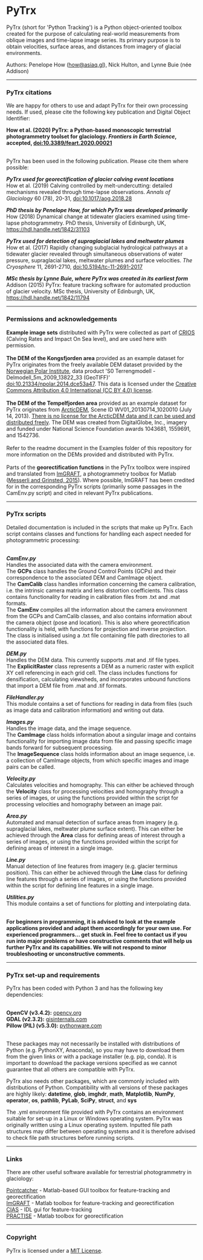 # PyTrx
PyTrx (short for 'Python Tracking') is a Python object-oriented toolbox created for the purpose of calculating real-world measurements from oblique images and time-lapse image series. Its primary purpose is to obtain velocities, surface areas, and distances from imagery of glacial environments. <br>

Authors: Penelope How (how@asiaq.gl), Nick Hulton, and Lynne Buie (née Addison)<br>

<hr>

<h3>PyTrx citations</h3>

We are happy for others to use and adapt PyTrx for their own processing needs. If used, please cite the following key publication and Digital Object Identifier:<br>

<b>How et al. (2020) PyTrx: a Python-based monoscopic terrestrial photogrammetry toolset for glaciology. <i>Frontiers in Earth Science</i>, accepted, <a href="https://dx.doi.org/10.3389/feart.2020.00021">doi:10.3389/feart.2020.00021</a></b><br><br>
  
PyTrx has been used in the following publication. Please cite them where possible:<br>

<b>*PyTrx used for georectification of glacier calving event locations*</b><br>
How et al. (2019) Calving controlled by melt-undercutting: detailed mechanisms revealed through time-lapse observations. <i>Annals of Glaciology</i> 60 (78), 20-31, <a href="https://dx.doi.org/10.1017/aog.2018.28">doi:10.1017/aog.2018.28</a><br>

<b>*PhD thesis by Penelope How, for which PyTrx was developed primarily*</b><br>
How (2018) Dynamical change at tidewater glaciers examined using time-lapse photogrammetry. PhD thesis, University of Edinburgh, UK, <a href="https://hdl.handle.net/1842/31103">https://hdl.handle.net/1842/31103</a><br>

<b>*PyTrx used for detection of supraglacial lakes and meltwater plumes*</b><br>
How et al. (2017) Rapidly changing subglacial hydrological pathways at a tidewater glacier revealed through simultaneous observations of water pressure, supraglacial lakes, meltwater plumes and surface velocities. <i>The Cryosphere</i> 11, 2691-2710, <a href="https://doi.org/10.5194/tc-11-2691-2017">doi:10.5194/tc-11-2691-2017</a><br>

<b>*MSc thesis by Lynne Buie, where PyTrx was created in its earliest form*</b><br>
Addison (2015) PyTrx: feature tracking software for automated production of glacier velocity. MSc thesis, University of Edinburgh, UK, <a href="https://hdl.handle.net/1842/11794">https://hdl.handle.net/1842/11794</a><br>

<hr>

<h3>Permissions and acknowledgements</h3>
<b>Example image sets</b> distributed with PyTrx were collected as part of <a href="https://www.researchinsvalbard.no/project/7037">CRIOS</a> (Calving Rates and Impact On Sea level), and are used here with permission. <br><br> 
<b>The DEM of the Kongsfjorden area</b> provided as an example dataset for PyTrx originates from the freely available DEM dataset provided by the <a href="https://geodata.npolar.no/">Norwegian Polar Institute</a>, data product 'S0 Terrengmodell - Delmodell_5m_2009_13822_33 (GeoTIFF)'  <a href="https://doi.org/10.21334/npolar.2014.dce53a47">doi:10.21334/npolar.2014.dce53a47</a>. This data is licensed under the <a href="https://creativecommons.org/licenses/by/4.0/">Creative Commons Attribution 4.0 International (CC BY 4.0) license</a>.<br><br>
<b>The DEM of the Tempelfjorden area</b> provided as an example dataset for PyTrx originates from <a href="https://www.pgc.umn.edu/data/arcticdem/">ArcticDEM</a>, Scene ID WV01_20130714_1020010 (July 14, 2013). <a href="https://www.pgc.umn.edu/guides/arcticdem/additional-information/">There is no license for the ArcticDEM data and it can be used and distributed freely</a>. The DEM was created from DigitalGlobe, Inc., imagery and funded under National Science Foundation awards 1043681, 1559691, and 1542736. <br><br>
Refer to the readme document in the Examples folder of this repository for more information on the DEMs provided and distributed with PyTrx.<br><br>
Parts of the <b>georectification functions</b> in the PyTrx toolbox were inspired and translated from <a href="http://imgraft.glaciology.net/">ImGRAFT</a>, a photogrammetry toolbox for Matlab (<a href="https://www.geosci-instrum-method-data-syst.net/4/23/2015/gi-4-23-2015.pdf">Messerli and Grinsted, 2015</a>). Where possible, ImGRAFT has been credited for in the corresponding PyTrx scripts (primarily some passages in the CamEnv.py script) and cited in relevant PyTrx publications. 

<hr>
<h3>PyTrx scripts</h3>

Detailed documentation is included in the scripts that make up PyTrx. Each script contains classes and functions for handling each aspect needed for photogrammetric processing:<br><br>

<b>*CamEnv.py*</b><br>
Handles the associated data with the camera environment.<br>
The <b>GCPs</b> class handles the Ground Control Points (GCPs) and their correspondence to the associated DEM and CamImage object.<br>
The <b>CamCalib</b> class handles information concerning the camera calibration, i.e. the intrinsic camera matrix and lens distortion coefficients. This class contains functionality for reading in calibration files from .txt and .mat formats.<br>
The <b>CamEnv</b> compiles all the information about the camera environment from the GCPs and CamCalib classes, and also contains information about the camera object (pose and location). This is also where georectification functionality is held, with functions for projection and inverse projection. The class is initialised using a .txt file containing file path directories to all the associated data files.<br>

<b>*DEM.py*</b><br>
Handles the DEM data. This currently supports .mat and .tif file types.<br>
The <b>ExplicitRaster</b> class represents a DEM as a numeric raster with explicit XY cell referencing in each grid cell. The class includes functions for densification, calculating viewsheds, and incorporates unbound functions that import a DEM file from .mat and .tif formats.<br>

<b>*FileHandler.py*</b><br>
This module contains a set of functions for reading in data from files (such as image data and calibration information) and writing out data.<br>

<b>*Images.py*</b><br>
Handles the image data, and the image sequence.<br> 
The <b>CamImage</b> class holds information about a singular image and contains functionality for importing image data from file and passing specific image bands forward for subsequent processing.<br>
The <b>ImageSequence</b> class holds information about an image sequence, i.e. a collection of CamImage objects, from which specific images and image pairs can be called.<br>

<b>*Velocity.py*</b><br> 
Calculates velocities and homography. This can either be achieved through the <b>Velocity</b> class for processing velocities and homography through a series of images, or using the functions provided within the script for processing velocities and homography between an image pair.<br>

<b>*Area.py*</b><br>
Automated and manual detection of surface areas from imagery (e.g. supraglacial lakes, meltwater plume surface extent). This can either be achieved through the <b>Area</b> class for defining areas of interest through a series of images, or using the functions provided within the script for defining areas of interest in a single image.<br>

<b>*Line.py*</b><br>
Manual detection of line features from imagery (e.g. glacier terminus position). This can either be achieved through the <b>Line</b> class for defining line features through a series of images, or using the functions provided within the script for defining line features in a single image.<br>

<b>*Utilities.py*</b><br>
This module contains a set of functions for plotting and interpolating data.<br><br>

<b>For beginners in programming, it is advised to look at the example applications provided and adapt them accordingly for your own use. For experienced programmers... get stuck in. Feel free to contact us if you run into major problems or have constructive comments that will help us further PyTrx and its capabilities. We will not respond to minor troubleshooting or unconstructive comments.</b><br>

<hr>

<h3>PyTrx set-up and requirements</h3>

PyTrx has been coded with Python 3 and has the following key dependencies: <br><br>

<b>OpenCV (v3.4.2):</b> <a href="https://opencv.org/releases.html">opencv.org</a><br>
<b>GDAL (v2.3.2):</b> <a href="http://www.gisinternals.com/archive.php">gisinternals.com</a><br>
<b>Pillow (PIL) (v5.3.0):</b> <a href="http://www.pythonware.com/products/pil/">pythonware.com</a><br><br>

These packages may not necessarily be installed with distributions of Python (e.g. PythonXY, Anaconda), so you may have to download them from the given links or with a package installer (e.g. pip, conda). It is important to download the package versions specified as we cannot guarantee that all others are compatible with PyTrx. <br>

PyTrx also needs other packages, which are commonly included with distributions of Python. Compatibility with all versions of these packages are highly likely: <b>datetime</b>, <b>glob</b>, <b>imghdr</b>, <b>math</b>, <b>Matplotlib</b>, <b>NumPy</b>, <b>operator</b>, <b>os</b>, <b>pathlib</b>, <b>PyLab</b>, <b>SciPy</b>, <b>struct</b>, and <b>sys</b> <br>

The .yml environment file provided with PyTrx contains an environment suitable for set-up in a Linux or Windows operating system. PyTrx was originally written using a Linux operating system. Inputted file path structures may differ between operating systems and it is therefore advised to check file path structures before running scripts.

<hr>

<h3>Links</h3>

There are other useful software available for terrestrial photogrammetry in glaciology: <br>

<a href="http://www.lancaster.ac.uk/staff/jamesm/software/pointcatcher.htm">Pointcatcher</a> - Matlab-based GUI toolbox for feature-tracking and georectification <br>
<a href="http://imgraft.glaciology.net/">ImGRAFT</a> - Matlab toolbox for feature-tracking and georectification <br>
<a href="http://www.mn.uio.no/geo/english/research/projects/icemass/cias/">CIAS</a> - IDL gui for feature-tracking <br>
<a href="https://www.geosci-model-dev.net/9/307/2016/">PRACTISE</a> - Matlab toolbox for georectification

<hr>

<h3>Copyright</h3>

PyTrx is licensed under a <a href="https://choosealicense.com/licenses/mit/">MIT License</a>.

